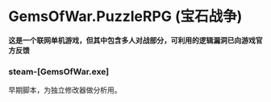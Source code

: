 # GemsOfWar.PuzzleRPG (宝石战争)
**这是一个联网单机游戏，但其中包含多人对战部分，可利用的逻辑漏洞已向游戏官方反馈**

### steam-[GemsOfWar.exe]
早期脚本，为独立修改器做分析用。